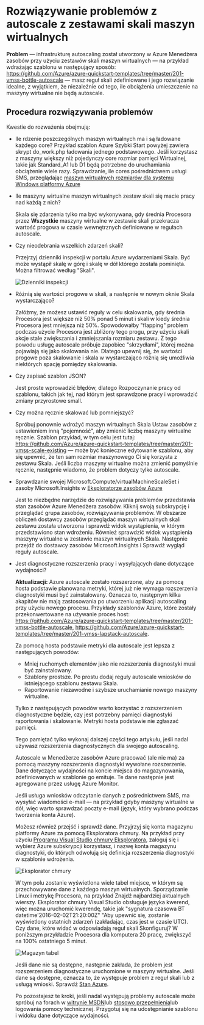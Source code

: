 <properties
    pageTitle="Rozwiązywanie problemów z autoscale z zestawami skali maszyn wirtualnych | Microsoft Azure"
    description="Rozwiązywanie problemów z autoscale z zestawami skali maszyn wirtualnych. Opis typowych problemów oraz sposób ich rozwiązania."
    services="virtual-machine-scale-sets"
    documentationCenter=""
    authors="gbowerman"
    manager="timlt"
    editor=""
    tags="azure-resource-manager"/>

<tags
    ms.service="virtual-machine-scale-sets"
    ms.workload="na"
    ms.tgt_pltfrm="windows"
    ms.devlang="na"
    ms.topic="article"
    ms.date="10/28/2016"
    ms.author="guybo"/>

# <a name="troubleshooting-autoscale-with-virtual-machine-scale-sets"></a>Rozwiązywanie problemów z autoscale z zestawami skali maszyn wirtualnych

**Problem** — infrastrukturę autoscaling został utworzony w Azure Menedżera zasobów przy użyciu zestawów skali maszyn wirtualnych — na przykład wdrażając szablonu w następujący sposób: https://github.com/Azure/azure-quickstart-templates/tree/master/201-vmss-bottle-autoscale — masz reguł skali zdefiniowane i jego rozwiązanie idealne, z wyjątkiem, że niezależnie od tego, ile obciążenia umieszczenie na maszyny wirtualne nie będą autoscale.

## <a name="troubleshooting-steps"></a>Procedura rozwiązywania problemów

Kwestie do rozważenia obejmują:

- Ile rdzenie poszczególnych maszyn wirtualnych ma i są ładowane każdego core?
 Przykład szablon Azure Szybki Start powyżej zawiera skrypt do_work.php ładowania jednego podstawowego. Jeśli korzystasz z maszyny większy niż pojedynczy core rozmiar pamięci Wirtualnej, takie jak Standard_A1 lub D1 będą potrzebne do uruchamiania obciążenie wiele razy. Sprawdzanie, ile cores pośrednictwem usługi SMS, przeglądając [maszyn wirtualnych rozmiarów dla systemu Windows platformy Azure](../virtual-machines/virtual-machines-windows-sizes.md)

- Ile maszyny wirtualne maszyn wirtualnych zestaw skali się macie pracy nad każdą z nich?

    Skala się zdarzenia tylko ma być wykonywana, gdy średnia Procesora przez **Wszystkie** maszyny wirtualne w zestawie skali przekracza wartość progowa w czasie wewnętrznych definiowane w regułach autoscale.

- Czy nieodebrania wszelkich zdarzeń skali?

    Przejrzyj dzienniki inspekcji w portalu Azure wydarzeniami Skala. Być może wystąpił skalę w górę i skalę w dół którego została pominięta. Można filtrować według "Skali".

    ![Dzienniki inspekcji][audit]

- Różnią się wartości progowe w skali, a następnie w nowym oknie Skala wystarczająco?

    Załóżmy, że możesz ustawić reguły w celu skalowania, gdy średnia Procesora jest większe niż 50% ponad 5 minut i skali w kiedy średnia Procesora jest mniejsza niż 50%. Spowodowałby "flapping" problem podczas użycie Procesora jest zbliżony tego progu, przy użyciu skali akcje stale zwiększania i zmniejszania rozmiaru zestawu. Z tego powodu usługę autoscale próbuje zapobiec "skrzydłami", której można pojawiają się jako skalowania nie. Dlatego upewnij się, że wartości progowe poza skalowanie i skala w wystarczająco różnią się umożliwia niektórych spację pomiędzy skalowania.

- Czy zapisać szablon JSON?

    Jest proste wprowadzić błędów, dlatego Rozpoczynanie pracy od szablonu, takich jak tej, nad którym jest sprawdzone pracy i wprowadzić zmiany przyrostowe small. 

- Czy można ręcznie skalować lub pomniejszyć?

    Spróbuj ponownie wdrożyć maszyn wirtualnych Skala Ustaw zasobów z ustawieniem inną "pojemność", aby zmienić liczbę maszyny wirtualne ręcznie. Szablon przykład, w tym celu jest tutaj: https://github.com/Azure/azure-quickstart-templates/tree/master/201-vmss-scale-existing — może być konieczne edytowanie szablonu, aby się upewnić, że ten sam rozmiar maszynowego Ci się korzysta z zestawu Skala. Jeśli liczba maszyny wirtualne można zmienić pomyślnie ręcznie, następnie wiadomo, że problem dotyczy tylko autoscale.

- Sprawdzanie swojej Microsoft.Compute/virtualMachineScaleSet i zasoby Microsoft.Insights w [Eksploratorze zasobów Azure](https://resources.azure.com/)

    Jest to niezbędne narzędzie do rozwiązywania problemów przedstawia stan zasobów Azure Menedżera zasobów. Kliknij swoją subskrypcję i przeglądać grupa zasobów, rozwiązywania problemów. W obszarze obliczeń dostawcy zasobów przeglądać maszyn wirtualnych skali zestawu została utworzona i sprawdź widok wystąpienia, w którym przedstawiono stan wdrożeniu. Również sprawdzić widok wystąpienia maszyny wirtualne w zestawie maszyn wirtualnych Skala. Następnie przejdź do dostawcy zasobów Microsoft.Insights i Sprawdź wygląd reguły autoscale.

- Jest diagnostyczne rozszerzenia pracy i wysyłających dane dotyczące wydajności?

    __Aktualizacji:__ Azure autoscale zostało rozszerzone, aby za pomocą hosta podstawie planowana metryki, której już nie wymaga rozszerzenia diagnostyki musi być zainstalowany. Oznacza to, następnym kilka akapitów nie mają zastosowania po utworzeniu aplikacji autoscaling przy użyciu nowego procesu. Przykłady szablonów Azure, które zostały przekonwertowane na używanie proces host: https://github.com/Azure/azure-quickstart-templates/tree/master/201-vmss-bottle-autoscale, https://github.com/Azure/azure-quickstart-templates/tree/master/201-vmss-lapstack-autoscale. 

    Za pomocą hosta podstawie metryki dla autoscale jest lepsza z następujących powodów:

    - Mniej ruchomych elementów jako nie rozszerzenia diagnostyki musi być zainstalowany.
    - Szablony prostsze. Po prostu dodaj reguły autoscale wniosków do istniejącego szablonu zestawu Skala.
    - Raportowanie niezawodne i szybsze uruchamianie nowego maszyny wirtualne.

    Tylko z następujących powodów warto korzystać z rozszerzeniem diagnostyczne będzie, czy jest potrzebny pamięci diagnostyki raportowania i skalowanie. Metryki hosta podstawie nie zgłaszać pamięci.

    Tego pamiętać tylko wykonaj dalszej części tego artykułu, jeśli nadal używasz rozszerzenia diagnostycznych dla swojego autoscaling.

    Autoscale w Menedżerze zasobów Azure pracować (ale nie ma) za pomocą maszyny rozszerzenia diagnostyki wywołane rozszerzenie. Dane dotyczące wydajności na koncie miejsca do magazynowania, zdefiniowanych w szablonie go emituje. Te dane następnie jest agregowane przez usługę Azure Monitor.

    Jeśli usługa wniosków odczytanie danych z pośrednictwem SMS, ma wysyłać wiadomości e-mail — na przykład gdyby maszyny wirtualne w dół, więc warto sprawdzać poczty e-mail (język, który wybrano podczas tworzenia konta Azure).

    Możesz również przejść i sprawdź dane. Przyjrzyj się konta magazynu platformy Azure za pomocą Eksploratora chmury. Na przykład przy użyciu [Programu Visual Studio chmury Eksploratora](https://visualstudiogallery.msdn.microsoft.com/aaef6e67-4d99-40bc-aacf-662237db85a2), zaloguj się i wybierz Azure subskrypcji korzystasz, i nazwę konta magazynu diagnostyki, do których odwołują się definicja rozszerzenia diagnostyki w szablonie wdrożenia.

    ![Eksplorator chmury][explorer]

    W tym polu zostanie wyświetlona wiele tabel miejsce, w którym są przechowywane dane z każdego maszyn wirtualnych. Sporządzanie Linux i metrykę Procesora, na przykład Znajdź najbardziej aktualnych wierszy. Eksplorator chmury Visual Studio obsługuje języka kwerend, więc można uruchomić kwerendę, takie jak "sygnatura czasowa BT datetime'2016-02-02T21:20:00Z" "Aby upewnić się, zostanie wyświetlony ostatnich zdarzeń (zakładając, czas jest w czasie UTC). Czy dane, które widać w odpowiadają reguł skali Skonfiguruj? W poniższym przykładzie Procesora dla komputera 20 pracę, zwiększyć na 100% ostatniego 5 minut.

    ![Magazyn tabel][tables]

    Jeśli dane nie są dostępne, następnie zakłada, że problem jest rozszerzeniem diagnostyczne uruchomione w maszyny wirtualne. Jeśli dane są dostępne, oznacza to, że występuje problem z reguł skali lub z usługą wnioski. Sprawdź [Stan Azure](https://azure.microsoft.com/status/).

    Po pozostajesz te kroki, jeśli nadal występują problemy autoscale może spróbuj na forach w [witrynie MSDN](https://social.msdn.microsoft.com/forums/azure/home?category=windowsazureplatform%2Cazuremarketplace%2Cwindowsazureplatformctp)lub [stosowo przepełnienia](http://stackoverflow.com/questions/tagged/azure)lub logowania pomocy technicznej. Przygotuj się na udostępnianie szablonu i widoku dane dotyczące wydajności.

[audit]: ./media/virtual-machine-scale-sets-troubleshoot/image3.png
[explorer]: ./media/virtual-machine-scale-sets-troubleshoot/image1.png
[tables]: ./media/virtual-machine-scale-sets-troubleshoot/image4.png
